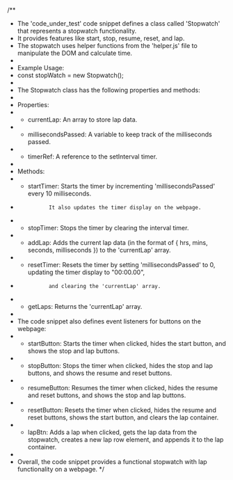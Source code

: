 /**
 * The 'code_under_test' code snippet defines a class called 'Stopwatch' that represents a stopwatch functionality.
 * It provides features like start, stop, resume, reset, and lap.
 * The stopwatch uses helper functions from the 'helper.js' file to manipulate the DOM and calculate time.
 *
 * Example Usage:
 * const stopWatch = new Stopwatch();
 *
 * The Stopwatch class has the following properties and methods:
 *
 * Properties:
 * - currentLap: An array to store lap data.
 * - millisecondsPassed: A variable to keep track of the milliseconds passed.
 * - timerRef: A reference to the setInterval timer.
 *
 * Methods:
 * - startTimer: Starts the timer by incrementing 'millisecondsPassed' every 10 milliseconds.
 *               It also updates the timer display on the webpage.
 * - stopTimer: Stops the timer by clearing the interval timer.
 * - addLap: Adds the current lap data (in the format of { hrs, mins, seconds, milliseconds }) to the 'currentLap' array.
 * - resetTimer: Resets the timer by setting 'millisecondsPassed' to 0, updating the timer display to "00:00.00",
 *               and clearing the 'currentLap' array.
 * - getLaps: Returns the 'currentLap' array.
 *
 * The code snippet also defines event listeners for buttons on the webpage:
 * - startButton: Starts the timer when clicked, hides the start button, and shows the stop and lap buttons.
 * - stopButton: Stops the timer when clicked, hides the stop and lap buttons, and shows the resume and reset buttons.
 * - resumeButton: Resumes the timer when clicked, hides the resume and reset buttons, and shows the stop and lap buttons.
 * - resetButton: Resets the timer when clicked, hides the resume and reset buttons, shows the start button, and clears the lap container.
 * - lapBtn: Adds a lap when clicked, gets the lap data from the stopwatch, creates a new lap row element, and appends it to the lap container.
 *
 * Overall, the code snippet provides a functional stopwatch with lap functionality on a webpage.
 */
